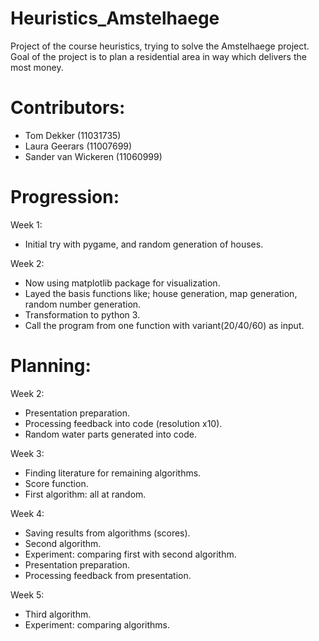 # Heuristics_Amstelhaege
Project of the course heuristics, trying to solve the Amstelhaege project. Goal of the project is to plan a residential area in way which delivers the most money. 

# Contributors:
- Tom Dekker (11031735)
- Laura Geerars (11007699)
- Sander van Wickeren (11060999)

# Progression:
Week 1:
- Initial try with pygame, and random generation of houses.

Week 2:
- Now using matplotlib package for visualization.
- Layed the basis functions like; house generation, map generation,
random number generation.
- Transformation to python 3.
- Call the program from one function with variant(20/40/60) as input.


# Planning:
Week 2:
- Presentation preparation.
- Processing feedback into code (resolution x10).
- Random water parts generated into code.

Week 3:
- Finding literature for remaining algorithms.
- Score function.
- First algorithm: all at random.

Week 4:
- Saving results from algorithms (scores).
- Second algorithm.
- Experiment: comparing first with second algorithm.
- Presentation preparation.
- Processing feedback from presentation.

Week 5:
- Third algorithm.
- Experiment: comparing algorithms.


